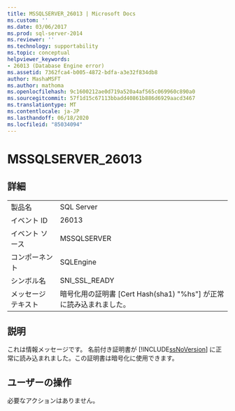 ```yaml
---
title: MSSQLSERVER_26013 | Microsoft Docs
ms.custom: ''
ms.date: 03/06/2017
ms.prod: sql-server-2014
ms.reviewer: ''
ms.technology: supportability
ms.topic: conceptual
helpviewer_keywords:
- 26013 (Database Engine error)
ms.assetid: 7362fca4-b005-4872-bdfa-a3e32f834db8
author: MashaMSFT
ms.author: mathoma
ms.openlocfilehash: 9c1600212ae0d719a520a4af565c069960c890a0
ms.sourcegitcommit: 57f1d15c67113bbadd40861b886d6929aacd3467
ms.translationtype: MT
ms.contentlocale: ja-JP
ms.lasthandoff: 06/18/2020
ms.locfileid: "85034094"
---
```

# <a name="mssqlserver_26013"></a>MSSQLSERVER_26013
    
## <a name="details"></a>詳細  
  
|||  
|-|-|  
|製品名|SQL Server|  
|イベント ID|26013|  
|イベント ソース|MSSQLSERVER|  
|コンポーネント|SQLEngine|  
|シンボル名|SNI_SSL_READY|  
|メッセージ テキスト|暗号化用の証明書 [Cert Hash(sha1) "%hs"] が正常に読み込まれました。|  
  
## <a name="explanation"></a>説明  
 これは情報メッセージです。 名前付き証明書が [!INCLUDE[ssNoVersion](../../includes/ssnoversion-md.md)] に正常に読み込まれました。この証明書は暗号化に使用できます。  
  
## <a name="user-action"></a>ユーザーの操作  
 必要なアクションはありません。  
  
  
